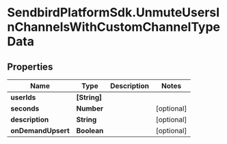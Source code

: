 # SendbirdPlatformSdk.UnmuteUsersInChannelsWithCustomChannelTypeData

## Properties

Name | Type | Description | Notes
------------ | ------------- | ------------- | -------------
**userIds** | **[String]** |  | 
**seconds** | **Number** |  | [optional] 
**description** | **String** |  | [optional] 
**onDemandUpsert** | **Boolean** |  | [optional] 


